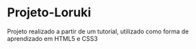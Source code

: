 # Projeto-Loruki
Projeto realizado a partir de um tutorial, utilizado como forma de aprendizado em HTML5 e CSS3
